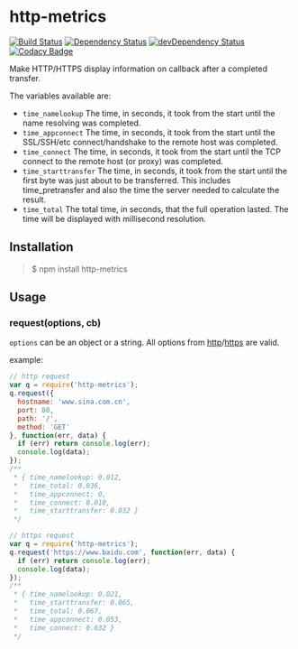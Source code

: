 # http-metrics

[![Build Status](https://travis-ci.org/zyvas/node-connect-time.svg?branch=develop)](https://travis-ci.org/zyvas/node-connect-time)
[![Dependency Status](https://david-dm.org/zyvas/node-connect-time.svg)](https://david-dm.org/zyvas/node-connect-time)
[![devDependency Status](https://david-dm.org/zyvas/node-connect-time/dev-status.svg?style=flat-square)](https://david-dm.org/zyvas/node-connect-time#info=devDependencies)
[![Codacy Badge](https://api.codacy.com/project/badge/grade/38c84326ca9c44df89a9c9e1cbe44bd2)](https://www.codacy.com/app/i_4/node-connect-time)

Make HTTP/HTTPS display information on callback after a completed transfer.

The variables available are:

* `time_namelookup` The time, in seconds, it took from the start until the name resolving was completed.
* `time_appconnect` The time, in seconds, it took from the start until the SSL/SSH/etc connect/handshake to the remote host was completed.
* `time_connect` The time, in seconds, it took from the start until the TCP connect to the remote host (or proxy) was completed.
* `time_starttransfer` The time, in seconds, it took from the start until the first byte was just about to be transferred. This includes time_pretransfer and also the time the server needed to calculate the result.
* `time_total` The total time, in seconds, that the full operation lasted. The time will be displayed with millisecond resolution.

## Installation

> $ npm install http-metrics

## Usage

### request(options, cb)

`options` can be an object or a string. All options from [http](https://nodejs.org/dist/latest-v5.x/docs/api/http.html#http_http_request_options_callback)/[https](https://nodejs.org/dist/latest-v5.x/docs/api/https.html#https_https_request_options_callback) are valid.

example:

```javascript
// http request
var q = require('http-metrics');
q.request({
  hostname: 'www.sina.com.cn',
  port: 80,
  path: '/',
  method: 'GET'
}, function(err, data) {
  if (err) return console.log(err);
  console.log(data);
});
/**
 * { time_namelookup: 0.012,
 *   time_total: 0.036,
 *   time_appconnect: 0,
 *   time_connect: 0.018,
 *   time_starttransfer: 0.032 }
 */

// https request
var q = require('http-metrics');
q.request('https://www.baidu.com', function(err, data) {
  if (err) return console.log(err);
  console.log(data);
});
/**
 * { time_namelookup: 0.021,
 *   time_starttransfer: 0.065,
 *   time_total: 0.067,
 *   time_appconnect: 0.053,
 *   time_connect: 0.032 }
 */
```
